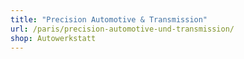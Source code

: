 ```yaml
---
title: "Precision Automotive & Transmission"
url: /paris/precision-automotive-und-transmission/
shop: Autowerkstatt
---
```

